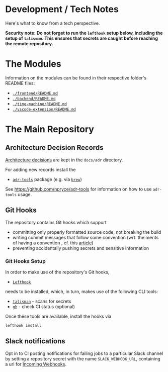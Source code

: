 # Development / Tech Notes

Here's what to know from a tech perspective.

__Security note: Do not forget to run the `lefthook` setup below, including the setup of `talisman`. This ensures that secrets are caught before reaching the remote repository.__

# The Modules

Information on the modules can be found in their respective folder's README files:
* [`./frontend/README.md`](./frontend/README.md)
* [`./backend/README.md`](./backend/README.md)
* [`./time-machine/README.md`](./time-machine/README.md)
* [`./vscode-extension/README.md`](./vscode-extension/README.md)

# The Main Repository

## Architecture Decision Records

[Architecture decisions](https://cognitect.com/blog/2011/11/15/documenting-architecture-decisions)
are kept in the `docs/adr` directory.

For adding new records install the
* [`adr-tools`](https://github.com/npryce/adr-tools) package (e.g. via [`brew`](https://formulae.brew.sh/formula/adr-tools))


See https://github.com/npryce/adr-tools for information on how to use `adr-tools` usage.


## Git Hooks

The repository contains Git hooks which support

* committing only properly formatted source code, not breaking the build
* writing commit messages that follow some convention (wrt. the merits of having a convention , cf. this [article](https://chris.beams.io/posts/git-commit/))
* preventing accidentally pushing secrets and sensitive information

### Git Hooks Setup
In order to make use of the repository's Git hooks,
* [`Lefthook`](https://github.com/evilmartians/lefthook)

needs to be installed, which, in turn, makes use of the following CLI tools:
* [`talisman`](https://thoughtworks.github.io/talisman/docs) - scans for secrets
* [`gh`](https://github.com/cli/cli) - check CI status (optional)

Once these tools are available, install the hooks via

```bash
lefthook install
```

## Slack notifications

Opt in to CI posting notifications for failing jobs to a particular Slack channel by setting a repository secret
with the name `SLACK_WEBHOOK_URL`, containing a url for [Incoming Webhooks](https://api.slack.com/messaging/webhooks).
